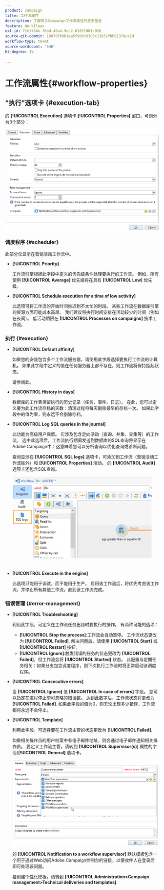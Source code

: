 ```yaml
---
product: campaign
title: 工作流属性
description: 了解有关Campaign工作流属性的更多信息
feature: Workflows
exl-id: 7fef434e-f6bd-46a4-9ec2-0182f081c928
source-git-commit: 190707b8b1ea5f90dc6385c13832fbb01378ca1d
workflow-type: tm+mt
source-wordcount: '546'
ht-degree: 1%

---
```


# 工作流属性{#workflow-properties}



## “执行”选项卡 {#execution-tab}

的 **[!UICONTROL Execution]** 选项卡 **[!UICONTROL Properties]** 窗口，可划分为3个部分：

![](assets/wf_execution_tab.png)

### 调度程序 {#scheduler}

此部分仅显示在营销活动工作流中。

* **[!UICONTROL Priority]**

   工作流引擎根据此字段中定义的优先级条件处理要执行的工作流。 例如，所有使用 **[!UICONTROL Average]** 优先级将在具有 **[!UICONTROL Low]** 优先级。

* **[!UICONTROL Schedule execution for a time of low activity]**

   此选项可将工作流的开始时间推迟到不太忙的时段。 某些工作流在数据库引擎的资源方面可能成本高昂。 我们建议将执行时间安排在活动较少的时间（例如在夜间）。 低活动期限在 **[!UICONTROL Processes on campaigns]** 技术工作流。

### 执行 {#execution}

* **[!UICONTROL Default affinity]**

   如果您的安装包含多个工作流服务器，请使用此字段选择要执行工作流的计算机。 如果此字段中定义的值在任何服务器上都不存在，则工作流将保持挂起状态。

   请参阅此。

* **[!UICONTROL History in days]**

   数据库的工作表保留执行的历史记录（任务、事件、日志）。 在此，您可以定义要为此工作流存档的天数：清理过程将每天删除最早的存档一次。 如果此字段中的值为零，则永远不会删除存档。

* **[!UICONTROL Log SQL queries in the journal]**

   此功能为高级用户保留。 它涉及包含定向活动（查询、并集、交集等）的工作流。 选中此选项后，工作流执行期间发送到数据库的SQL查询将显示在Adobe Campaign中：这意味着您可以分析查询以优化查询或诊断问题。

   查询显示在 **[!UICONTROL SQL logs]** 选项卡，可添加到工作流（营销活动工作流除外）和 **[!UICONTROL Properties]** 活动。 的 **[!UICONTROL Audit]** 选项卡还包含SQL查询。

   ![](assets/wf_tab_log_sql.png)

* **[!UICONTROL Execute in the engine]**

   此选项只能用于调试，而不能用于生产。 启用该工作流后，将优先考虑该工作流，并停止所有其他工作流，直到该工作流完成。

### 错误管理 {#error-management}

* **[!UICONTROL Troubleshooting]**

   利用此字段，可定义在工作流任务出错时要执行的操作。 有两种可能的选项：

   * **[!UICONTROL Stop the process]**:工作流会自动暂停。 工作流状态更改为 **[!UICONTROL Failed]**. 解决问题后，请使用 **[!UICONTROL Start]** 或 **[!UICONTROL Restart]** 按钮。
   * **[!UICONTROL Ignore]**:触发错误的任务的状态更改为 **[!UICONTROL Failed]**，但工作流会将 **[!UICONTROL Started]** 状态。 此配置与定期任务相关：如果分支包含调度程序，则下次执行工作流时将正常启动该调度程序。

* **[!UICONTROL Consecutive errors]**

   当 **[!UICONTROL Ignore]** 值 **[!UICONTROL In case of errors]** 字段。 您可以指定在进程停止前可忽略的错误数。 达到此数字后，工作流状态将更改为 **[!UICONTROL Failed]**. 如果此字段的值为0，则无论出现多少错误，工作流都将永远不会停止。

* **[!UICONTROL Template]**

   利用此字段，可选择要在工作流主管的状态更改为 **[!UICONTROL Failed]**.

   如果相关操作员的用户档案中有电子邮件地址，则会通过电子邮件通知相关操作员。 要定义工作流主管，请转到 **[!UICONTROL Supervisor(s)]** 属性的字段(**[!UICONTROL General]** 选项卡。

   ![](assets/wf-properties_select-supervisors.png)

   的 **[!UICONTROL Notification to a workflow supervisor]** 默认模板包含一个用于通过Web访问Adobe Campaign控制台的链接，以便收件人在登录后即可处理该问题。

   要创建个性化模板，请转到 **[!UICONTROL Administration>Campaign management>Technical deliveries and templates]**.

